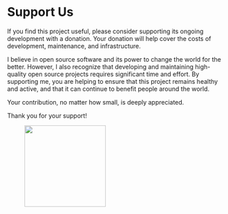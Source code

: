 # Support Us

If you find this project useful, please consider supporting its ongoing development with a donation. Your donation will help cover the costs of development, maintenance, and infrastructure.

I believe in open source software and its power to change the world for the better. However, I also recognize that developing and maintaining high-quality open source projects requires significant time and effort. By supporting me, you are helping to ensure that this project remains healthy and active, and that it can continue to benefit people around the world.

Your contribution, no matter how small, is deeply appreciated.&#x20;

Thank you for your support!

<div align="left">

<figure><img src="https://mostafaznv.github.io/donate/donate.svg" alt="" width="188"><figcaption></figcaption></figure>

</div>





